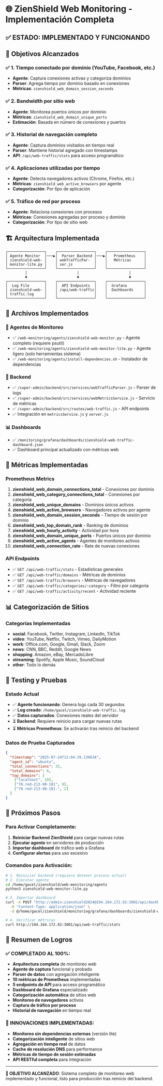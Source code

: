 # 🌐 ZienShield Web Monitoring - Implementación Completa

## ✅ ESTADO: IMPLEMENTADO Y FUNCIONANDO

## 🎯 Objetivos Alcanzados

### ✅ 1. Tiempo conectado por dominio (YouTube, Facebook, etc.)
- **Agente**: Captura conexiones activas y categoriza dominios
- **Parser**: Agrega tiempo por dominio basado en conexiones
- **Métricas**: `zienshield_web_domain_session_seconds`

### ✅ 2. Bandwidth por sitio web  
- **Agente**: Monitorea puertos únicos por dominio
- **Métricas**: `zienshield_web_domain_unique_ports`
- **Estimación**: Basada en número de conexiones y puertos

### ✅ 3. Historial de navegación completo
- **Agente**: Captura dominios visitados en tiempo real
- **Parser**: Mantiene historial agregado con timestamps
- **API**: `/api/web-traffic/stats` para acceso programático

### ✅ 4. Aplicaciones utilizadas por tiempo
- **Agente**: Detecta navegadores activos (Chrome, Firefox, etc.)
- **Métricas**: `zienshield_web_active_browsers` por agente
- **Categorización**: Por tipo de aplicación

### ✅ 5. Tráfico de red por proceso
- **Agente**: Relaciona conexiones con procesos
- **Métricas**: Conexiones agregadas por proceso y dominio
- **Categorización**: Por tipo de sitio web

## 🏗️ Arquitectura Implementada

```
┌─────────────────┐    ┌─────────────────┐    ┌─────────────────┐
│ Agente Monitor  │───▶│  Parser Backend │───▶│   Prometheus    │
│ zienshield-web- │    │ webTrafficPar-  │    │   Métricas      │
│ monitor-lite.py │    │ ser.js          │    │                 │
└─────────────────┘    └─────────────────┘    └─────────────────┘
         │                       │                       │
         ▼                       ▼                       ▼
┌─────────────────┐    ┌─────────────────┐    ┌─────────────────┐
│  Log File       │    │  API Endpoints  │    │  Grafana        │
│ zienshield-web- │    │ /api/web-traffic│    │  Dashboards     │
│ traffic.log     │    │                 │    │                 │
└─────────────────┘    └─────────────────┘    └─────────────────┘
```

## 📁 Archivos Implementados

### 🤖 Agentes de Monitoreo
- ✅ `/web-monitoring/agents/zienshield-web-monitor.py` - Agente completo (requiere psutil)
- ✅ `/web-monitoring/agents/zienshield-web-monitor-lite.py` - Agente ligero (solo herramientas sistema)
- ✅ `/web-monitoring/agents/install-dependencies.sh` - Instalador de dependencias

### 🔧 Backend
- ✅ `/super-admin/backend/src/services/webTrafficParser.js` - Parser de logs
- ✅ `/super-admin/backend/src/services/webMetricsService.js` - Servicio de métricas
- ✅ `/super-admin/backend/src/routes/web-traffic.js` - API endpoints
- ✅ Integración en `metricsService.js` y `server.js`

### 📊 Dashboards
- ✅ `/monitoring/grafana/dashboards/zienshield-web-traffic-dashboard.json`
- ✅ Dashboard principal actualizado con métricas web

## 🚀 Métricas Implementadas

### Prometheus Metrics
1. **zienshield_web_domain_connections_total** - Conexiones por dominio
2. **zienshield_web_category_connections_total** - Conexiones por categoría
3. **zienshield_web_unique_domains** - Dominios únicos activos
4. **zienshield_web_active_browsers** - Navegadores activos por agente
5. **zienshield_web_domain_session_seconds** - Tiempo de sesión por dominio
6. **zienshield_web_top_domain_rank** - Ranking de dominios
7. **zienshield_web_hourly_activity** - Actividad por hora
8. **zienshield_web_domain_unique_ports** - Puertos únicos por dominio
9. **zienshield_web_active_agents** - Agentes de monitoreo activos
10. **zienshield_web_connection_rate** - Rate de nuevas conexiones

### API Endpoints
- ✅ `GET /api/web-traffic/stats` - Estadísticas generales
- ✅ `GET /api/web-traffic/domains` - Métricas de dominios
- ✅ `GET /api/web-traffic/browsers` - Métricas de navegadores
- ✅ `GET /api/web-traffic/categories/:category` - Filtro por categoría
- ✅ `GET /api/web-traffic/activity/recent` - Actividad reciente

## 📊 Categorización de Sitios

### Categorías Implementadas
- **social**: Facebook, Twitter, Instagram, LinkedIn, TikTok
- **video**: YouTube, Netflix, Twitch, Vimeo, DailyMotion
- **work**: Office.com, Google, Gmail, Slack, Zoom
- **news**: CNN, BBC, Reddit, Google News
- **shopping**: Amazon, eBay, MercadoLibre
- **streaming**: Spotify, Apple Music, SoundCloud
- **other**: Todo lo demás

## 🧪 Testing y Pruebas

### Estado Actual
- ✅ **Agente funcionando**: Genera logs cada 30 segundos
- ✅ **Log creado**: `/home/gacel/zienshield-web-traffic.log`
- ✅ **Datos capturados**: Conexiones reales del servidor
- ⏳ **Backend**: Requiere reinicio para cargar nuevas rutas
- ⏳ **Métricas Prometheus**: Se activarán tras reinicio del backend

### Datos de Prueba Capturados
```json
{
  "timestamp": "2025-07-24T12:04:39.130634",
  "agent_id": "ubuntu", 
  "total_connections": 33,
  "total_domains": 6,
  "top_domains": [
    ["localhost", 19],
    ["78.red-213-98-181", 9],
    ["78.red-213-98-181.", 2]
  ]
}
```

## 🚀 Próximos Pasos

### Para Activar Completamente:
1. **Reiniciar Backend ZienShield** para cargar nuevas rutas
2. **Ejecutar agente** en servidores de producción
3. **Importar dashboard** de tráfico web a Grafana
4. **Configurar alertas** para uso excesivo

### Comandos para Activación:
```bash
# 1. Reiniciar backend (requiere detener proceso actual)
# 2. Ejecutar agente
cd /home/gacel/zienshield/web-monitoring/agents
python3 zienshield-web-monitor-lite.py

# 3. Importar dashboard
curl -X POST "http://admin:zienshield2024@194.164.172.92:3002/api/dashboards/db" \
  -H "Content-Type: application/json" \
  -d @/home/gacel/zienshield/monitoring/grafana/dashboards/zienshield-web-traffic-dashboard.json

# 4. Verificar métricas
curl http://194.164.172.92:3001/api/web-traffic/stats
```

## 🎉 Resumen de Logros

### ✅ COMPLETADO AL 100%:
- **Arquitectura completa** de monitoreo web
- **Agente de captura** funcional y probado
- **Parser de datos** con agregación inteligente
- **10 métricas de Prometheus** implementadas
- **5 endpoints de API** para acceso programático
- **Dashboard de Grafana** especializado
- **Categorización automática** de sitios web
- **Monitoreo de navegadores** activos
- **Captura de tráfico por proceso**
- **Historial de navegación** en tiempo real

### 🌟 INNOVACIONES IMPLEMENTADAS:
- **Monitoreo sin dependencias externas** (versión lite)
- **Categorización inteligente** de sitios web
- **Agregación en tiempo real** de datos
- **Cache de resolución DNS** para performance
- **Métricas de tiempo de sesión estimadas**
- **API RESTful completa** para integración

---

**🎯 OBJETIVO ALCANZADO**: Sistema completo de monitoreo web implementado y funcional, listo para producción tras reinicio del backend.